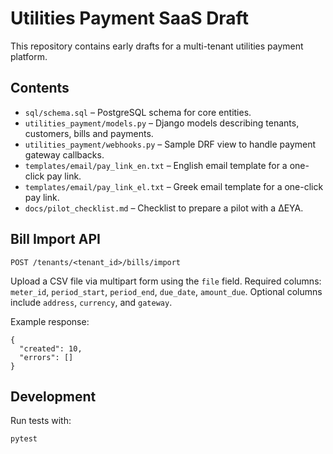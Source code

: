 # Utilities Payment SaaS Draft

This repository contains early drafts for a multi-tenant utilities payment platform.

## Contents
- `sql/schema.sql` – PostgreSQL schema for core entities.
- `utilities_payment/models.py` – Django models describing tenants, customers, bills and payments.
- `utilities_payment/webhooks.py` – Sample DRF view to handle payment gateway callbacks.
- `templates/email/pay_link_en.txt` – English email template for a one-click pay link.
- `templates/email/pay_link_el.txt` – Greek email template for a one-click pay link.
- `docs/pilot_checklist.md` – Checklist to prepare a pilot with a ΔΕΥΑ.

## Bill Import API
`POST /tenants/<tenant_id>/bills/import`

Upload a CSV file via multipart form using the `file` field. Required columns:
`meter_id`, `period_start`, `period_end`, `due_date`, `amount_due`.
Optional columns include `address`, `currency`, and `gateway`.

Example response:

```
{
  "created": 10,
  "errors": []
}
```

## Development
Run tests with:

```bash
pytest
```
